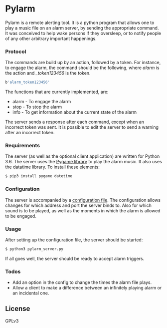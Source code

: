 # Pylarm

Pylarm is a remote alerting tool. It is a python program that allows one to play a music file on an alarm server, by sending the appropriate command. It was conceived to help wake persons if they oversleep, or to notify people of any other arbitrary important happenings.

### Protocol
The commands are build up by an action, followed by a token. For instance, to engage the alarm, the command should be the following, where *alarm* is the action and *_token123456* is the token.

```sh
b'alarm_token123456' 
```
The functions that are currently implemented, are:
- alarm - To engage the alarm
- stop - To stop the alarm
- info - To get information about the current state of the alarm 

The server sends a response after each command, except when an incorrect token was sent. It is possible to edit the server to send a warning after an incorrect token.

### Requirements
The server (as well as the optional client application) are written for Python 3.6. The server uses the [Pygame library] to play the alarm music. It also uses the datatime library. To install these elements:
```sh
$ pip3 install pygame datetime
```

### Configuration
The server is accompanied by a [configuration file]. The configuration allows changes for which address and port the server binds to. Also for which sound is to be played, as well as the moments in which the alarm is allowed to be engaged.

### Usage
After setting up the configuration file, the server should be started:
```sh
$ python3 pylarm_server.py
```
If all goes well, the server should be ready to accept alarm triggers.

### Todos

 - Add an option in the config to change the times the alarm file plays.
 - Allow a client to make a difference between an infinitely playing alarm or an incidental one.

License
----

GPLv3

   [configuration file]: <https://github.com/entetex/Pylarm/blob/master/pylarm_config.py>
   [Pygame library]: <https://www.pygame.org/docs/>
